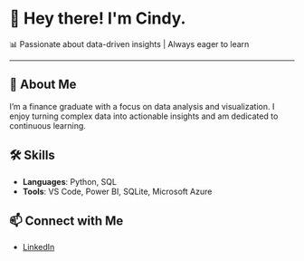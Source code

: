 # 👋 Hey there! I'm Cindy.

📊 Passionate about data-driven insights | Always eager to learn

---

## 🚀 About Me
I’m a finance graduate with a focus on data analysis and visualization. I enjoy turning complex data into actionable insights and am dedicated to continuous learning.

## 🛠 Skills
- **Languages**: Python, SQL
- **Tools**: VS Code, Power BI, SQLite, Microsoft Azure

## 📫 Connect with Me
- [LinkedIn](https://www.linkedin.com/in/cindy-chow-56899432a/)
